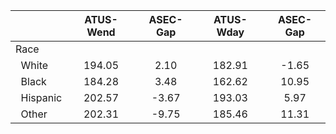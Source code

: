 
|                      |    ATUS-Wend |     ASEC-Gap |    ATUS-Wday |     ASEC-Gap |
| -------------------- | :----------: | :----------: | :----------: | :----------: |
| Race                 |              |              |              |              |
| &nbsp;&nbsp;White    |       194.05 |         2.10 |       182.91 |        -1.65 |
| &nbsp;&nbsp;Black    |       184.28 |         3.48 |       162.62 |        10.95 |
| &nbsp;&nbsp;Hispanic |       202.57 |        -3.67 |       193.03 |         5.97 |
| &nbsp;&nbsp;Other    |       202.31 |        -9.75 |       185.46 |        11.31 |

